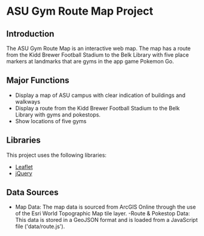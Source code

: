 # ASU Gym Route Map Project

## Introduction
The ASU Gym Route Map is an interactive web map. The map has a route from the Kidd Brewer Football Stadium to the Belk Library with five place markers at landmarks that are gyms in the app game Pokemon Go. 

## Major Functions
- Display a map of ASU campus with clear indication of buildings and walkways
- Display a route from the Kidd Brewer Football Stadium to the Belk Library with gyms and pokestops.
- Show locations of five gyms

## Libraries
This project uses the following libraries:
- [Leaflet](https://leafletjs.com/)
- [jQuery](https://jquery.com/)

## Data Sources
- Map Data: The map data is sourced from ArcGIS Online through the use of the Esri World Topographic Map tile layer.
-Route & Pokestop Data: This data is stored in a GeoJSON format and is loaded from a JavaScript file ('data/route.js').